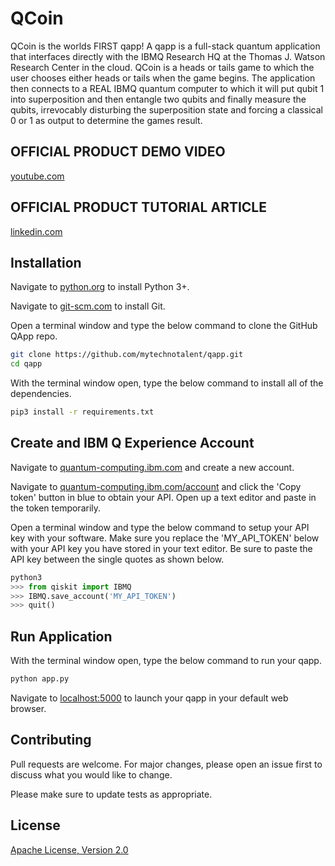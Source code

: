 # QCoin

QCoin is the worlds FIRST qapp!  A qapp is a full-stack quantum application that interfaces directly with the IBMQ Research HQ at the Thomas J. Watson Research Center in the cloud.  QCoin is a heads or tails game to which the user chooses either heads or tails when the game begins.  The application then connects to a REAL IBMQ quantum computer to which it will put qubit 1 into superposition and then entangle two qubits and finally measure the qubits, irrevocably disturbing the superposition state and forcing a classical 0 or 1 as output to determine the games result.

## OFFICIAL PRODUCT DEMO VIDEO

[youtube.com](https://youtu.be/BB7TDDKb-F4/)

## OFFICIAL PRODUCT TUTORIAL ARTICLE

[linkedin.com](https://www.linkedin.com/pulse/quantum-computing-1-qcoin-birth-qapp-kevin-thomas/)

## Installation

Navigate to [python.org](https://www.python.org/downloads/) to install Python 3+.

Navigate to [git-scm.com](https://git-scm.com/book/en/v1/Getting-Started-Installing-Git) to install Git.

Open a terminal window and type the below command to clone the GitHub QApp repo.

```bash
git clone https://github.com/mytechnotalent/qapp.git
cd qapp
```

With the terminal window open, type the below command to install all of the dependencies.

```bash
pip3 install -r requirements.txt
```

## Create and IBM Q Experience Account

Navigate to [quantum-computing.ibm.com](https://quantum-computing.ibm.com/) and create a new account.

Navigate to [quantum-computing.ibm.com/account](https://quantum-computing.ibm.com/account) and click the 'Copy token' button in blue to obtain your API.  Open up a text editor and paste in the token temporarily.

Open a terminal window and type the below command to setup your API key with your software.  Make sure you replace the 'MY_API_TOKEN' below with your API key you have stored in your text editor.  Be sure to paste the API key between the single quotes as shown below.

```python
python3
>>> from qiskit import IBMQ
>>> IBMQ.save_account('MY_API_TOKEN')
>>> quit()
```

## Run Application

With the terminal window open, type the below command to run your qapp.

```bash
python app.py
```

Navigate to [localhost:5000](http://localhost:5000) to launch your qapp in your default web browser.

## Contributing

Pull requests are welcome. For major changes, please open an issue first to discuss what you would like to change.

Please make sure to update tests as appropriate.

## License

[Apache License, Version 2.0](https://www.apache.org/licenses/LICENSE-2.0/)
